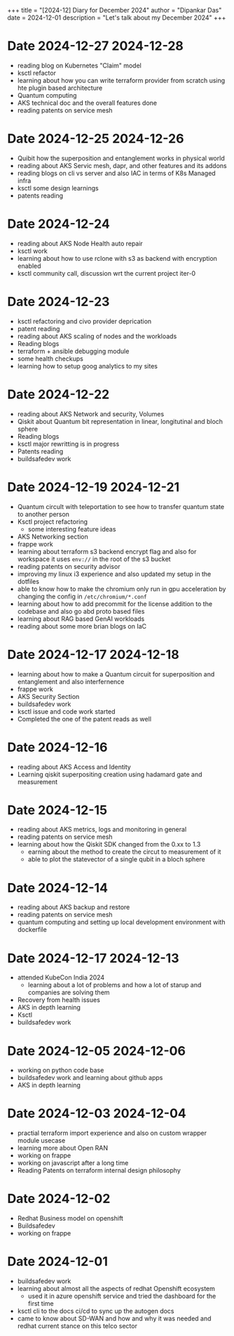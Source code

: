 +++
title = "[2024-12] Diary for December 2024"
author = "Dipankar Das"
date = 2024-12-01
description = "Let's talk about my December 2024"
+++

# Date 2024-12-27 2024-12-28
* reading blog on Kubernetes "Claim" model
* ksctl refactor
* learning about how you can write terraform provider from scratch using hte plugin based architecture
* Quantum computing
* AKS technical doc and the overall features done
* reading patents on service mesh

# Date 2024-12-25 2024-12-26
* Quibit how the superposition and entanglement works in physical world
* reading about AKS Servic mesh, dapr, and other features and its addons
* reading blogs on cli vs server and also IAC in terms of K8s Managed infra
* ksctl some design learnings
* patents reading

# Date 2024-12-24
* reading about AKS Node Health auto repair
* ksctl work
* learning about how to use rclone with s3 as backend with encryption enabled
* ksctl community call, discussion wrt the current project iter-0

# Date 2024-12-23
* ksctl refactoring and civo provider deprication
* patent reading
* reading about AKS scaling of nodes and the workloads
* Reading blogs
* terraform + ansible debugging module
* some health checkups
* learning how to setup goog analytics to my sites

# Date 2024-12-22
* reading about AKS Network and security, Volumes
* Qiskit about Quantum bit representation in linear, longitutinal and bloch sphere
* Reading blogs
* ksctl major rewritting is in progress
* Patents reading
* buildsafedev work

# Date 2024-12-19 2024-12-21
* Quantum circult with teleportation to see how to transfer quantum state to another person
* Ksctl project refactoring
  * some interesting feature ideas
* AKS Networking section
* frappe work
* learning about terraform s3 backend encrypt flag and also for workspace it uses `env://` in the root of the s3 bucket
* reading patents on security advisor
* improving my linux i3 experience and also updated my setup in the dotfiles
* able to know how to make the chromium only run in gpu acceleration by changing the config in `/etc/chromium/*.conf`
* learning about how to add precommit for the license addition to the codebase and also go abd proto based files
* learning about RAG based GenAI workloads
* reading about some more brian blogs on IaC

# Date 2024-12-17 2024-12-18
* learning about how to make a Quantum circuit for superposition and entanglement and also interfernence
* frappe work
* AKS Security Section
* buildsafedev work
* ksctl issue and code work started
* Completed the one of the patent reads as well

# Date 2024-12-16
* reading about AKS Access and Identity
* Learning qiskit superpositing creation using hadamard gate and measurement

# Date 2024-12-15
* reading about AKS metrics, logs and monitoring in general
* reading patents on service mesh
* learning about how the Qiskit SDK changed from the 0.xx to 1.3
  * earning about the method to create the circut to measurement of it
  * able to plot the statevector of a single qubit in a bloch sphere

# Date 2024-12-14
* reading about AKS backup and restore
* reading patents on service mesh
* quantum computing and setting up local development environment with dockerfile

# Date 2024-12-17 2024-12-13
* attended KubeCon India 2024
  * learning about a lot of problems and how a lot of starup and companies are solving them
* Recovery from health issues
* AKS in depth learning
* Ksctl
* buildsafedev work

# Date 2024-12-05 2024-12-06
* working on python code base
* buildsafedev work and learning about github apps
* AKS in depth learning

# Date 2024-12-03 2024-12-04
* practial terraform import experience and also on custom wrapper module usecase
* learning more about Open RAN
* working on frappe
* working on javascript after a long time
* Reading Patents on terraform internal design philosophy

# Date 2024-12-02
* Redhat Business model on openshift
* Buildsafedev
* working on frappe

# Date 2024-12-01
* buildsafedev work
* learning about almost all the aspects of redhat Openshift ecosystem
  * used it in azure openshift service and tried the dashboard for the first time
* ksctl cli to the docs ci/cd to sync up the autogen docs
* came to know about SD-WAN and how and why it was needed and redhat current stance on this telco sector
